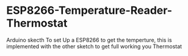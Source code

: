 # ESP8266-Temperature-Reader-Thermostat
Arduino skecth To set Up a ESP8266 to get the temperture, this is implemented with the other sketch to get full working you Thermostat
